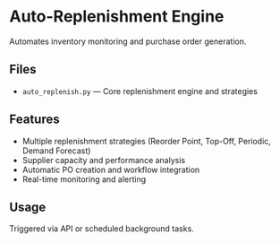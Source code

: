 # Auto-Replenishment Engine

Automates inventory monitoring and purchase order generation.

## Files

- `auto_replenish.py` — Core replenishment engine and strategies

## Features

- Multiple replenishment strategies (Reorder Point, Top-Off, Periodic, Demand Forecast)
- Supplier capacity and performance analysis
- Automatic PO creation and workflow integration
- Real-time monitoring and alerting

## Usage

Triggered via API or scheduled background tasks.

